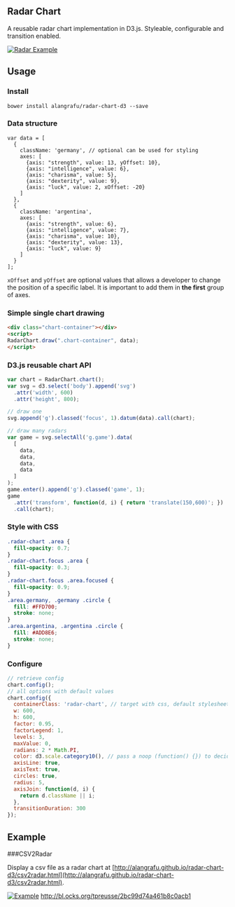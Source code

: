 ## Radar Chart
A reusable radar chart implementation in D3.js. Styleable, configurable and transition enabled.

[![Radar Example](http://bl.ocks.org/tpreusse/raw/2bc99d74a461b8c0acb1/thumbnail.png)](http://bl.ocks.org/tpreusse/2bc99d74a461b8c0acb1)

## Usage

### Install
`bower install alangrafu/radar-chart-d3 --save`

### Data structure
```
var data = [
  {
    className: 'germany', // optional can be used for styling
    axes: [
      {axis: "strength", value: 13, yOffset: 10}, 
      {axis: "intelligence", value: 6}, 
      {axis: "charisma", value: 5},  
      {axis: "dexterity", value: 9},  
      {axis: "luck", value: 2, xOffset: -20}
    ]
  },
  {
    className: 'argentina',
    axes: [
      {axis: "strength", value: 6}, 
      {axis: "intelligence", value: 7}, 
      {axis: "charisma", value: 10},  
      {axis: "dexterity", value: 13},  
      {axis: "luck", value: 9}
    ]
  }
];
```

`xOffset` and `yOffset` are optional values that allows a developer to change the position of a specific label. It is important to add them in **the first** group of axes.

### Simple single chart drawing
```html
<div class="chart-container"></div>
<script>
RadarChart.draw(".chart-container", data);
</script>
```

### D3.js reusable chart API
```javascript
var chart = RadarChart.chart();
var svg = d3.select('body').append('svg')
  .attr('width', 600)
  .attr('height', 800);

// draw one
svg.append('g').classed('focus', 1).datum(data).call(chart);

// draw many radars
var game = svg.selectAll('g.game').data(
  [
    data,
    data,
    data,
    data
  ]
);
game.enter().append('g').classed('game', 1);
game
  .attr('transform', function(d, i) { return 'translate(150,600)'; })
  .call(chart);
```

### Style with CSS
```css
.radar-chart .area {
  fill-opacity: 0.7;
}
.radar-chart.focus .area {
  fill-opacity: 0.3;
}
.radar-chart.focus .area.focused {
  fill-opacity: 0.9;
}
.area.germany, .germany .circle {
  fill: #FFD700;
  stroke: none;
}
.area.argentina, .argentina .circle {
  fill: #ADD8E6;
  stroke: none;
}
```

### Configure
```javascript
// retrieve config
chart.config();
// all options with default values
chart.config({
  containerClass: 'radar-chart', // target with css, default stylesheet targets .radar-chart
  w: 600,
  h: 600,
  factor: 0.95,
  factorLegend: 1,
  levels: 3,
  maxValue: 0,
  radians: 2 * Math.PI,
  color: d3.scale.category10(), // pass a noop (function() {}) to decide color via css
  axisLine: true,
  axisText: true,
  circles: true,
  radius: 5,
  axisJoin: function(d, i) {
    return d.className || i;
  },
  transitionDuration: 300
});
```

## Example
###CSV2Radar

Display a csv file as a radar chart at [http://alangrafu.github.io/radar-chart-d3/csv2radar.html](http://alangrafu.github.io/radar-chart-d3/csv2radar.html).


[![Example](https://rawgit.com/tpreusse/radar-chart-d3/master/example/demo.svg)](http://bl.ocks.org/tpreusse/2bc99d74a461b8c0acb1)
http://bl.ocks.org/tpreusse/2bc99d74a461b8c0acb1

